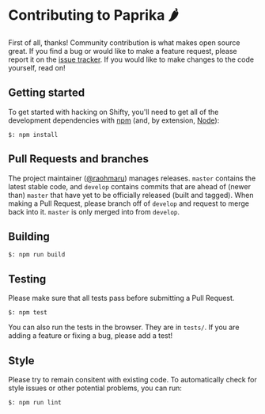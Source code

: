 # Contributing to Paprika 🌶

First of all, thanks!  Community contribution is what makes open source great.
If you find a bug or would like to make a feature request, please report it on
the [issue tracker](https://github.com/raohmaru/paprika-tween/issues).  If you
would like to make changes to the code yourself, read on!

## Getting started

To get started with hacking on Shifty, you'll need to get all of the
development dependencies with [npm](https://npmjs.org/) (and, by extension,
[Node](http://nodejs.org/)):

````
$: npm install
````

## Pull Requests and branches

The project maintainer ([@raohmaru](https://github.com/raohmaru)) manages
releases.  `master` contains the latest stable code, and `develop` contains
commits that are ahead of (newer than) `master` that have yet to be officially
released (built and tagged).  When making a Pull Request, please branch off of
`develop` and request to merge back into it.  `master` is only merged into from
`develop`.

## Building

````
$: npm run build
````

## Testing

Please make sure that all tests pass before submitting a Pull Request.

````
$: npm test
````

You can also run the tests in the browser.  They are in `tests/`.  If you are
adding a feature or fixing a bug, please add a test!

## Style

Please try to remain consitent with existing code.  To automatically check for
style issues or other potential problems, you can run:

````
$: npm run lint
````
